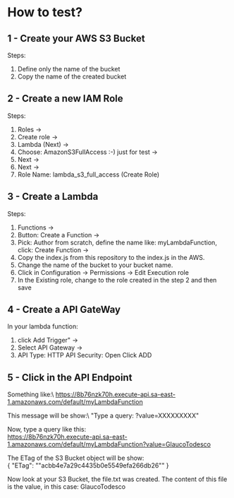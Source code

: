 # How to test?

## 1 - Create your AWS S3 Bucket
Steps:
   1. Define only the name of the bucket
   2. Copy the name of the created bucket

## 2 - Create a new IAM Role
Steps:
  1. Roles ->
  2. Create role ->
  3. Lambda (Next) -> 
  4. Choose: AmazonS3FullAccess :-) just for test ->
  5. Next -> 
  6. Next -> 
  7. Role Name: lambda_s3_full_access  (Create Role)
 
 ## 3 - Create a Lambda 
 Steps:  
   1. Functions ->
   2. Button: Create a Function ->
   3. Pick: Author from scratch, define the name like: myLambdaFunction, click: Create Function ->
   4. Copy the index.js from this repository to the index.js in the AWS.
   5. Change the name of the bucket to your bucket name.
   6. Click in Configuration -> Permissions -> Edit Execution role
   7. In the Existing role, change to the role created in the step 2 and then save
   
 ## 4 - Create a API GateWay
 In your lambda function:
   1. click Add Trigger" ->
   2. Select API Gateway ->
   3. API Type: HTTP API
      Security: Open
      Click ADD
   
 ## 5 - Click in the API Endpoint
 Something like:\ 
      https://8b76nzk70h.execute-api.sa-east-1.amazonaws.com/default/myLambdaFunction
    
 This message will be show:\ 
      "Type a query: ?value=XXXXXXXXX"
    
  Now, type a query like this:\
      https://8b76nzk70h.execute-api.sa-east-1.amazonaws.com/default/myLambdaFunction?value=GlaucoTodesco
    
  The ETag of the S3 Bucket object will be show:\
      {
        "ETag": "\"acbb4e7a29c4435b0e5549efa266db26\""
      }
      
  Now look at your S3 Bucket, the file.txt was created. The content of this file is the value, in this case: GlaucoTodesco
    
    
    
    
          
          
          
          
          
 
   
